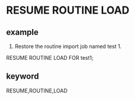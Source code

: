 # RESUME ROUTINE LOAD
## example

1. Restore the routine import job named test 1.

RESUME ROUTINE LOAD FOR test1;

## keyword
RESUME,ROUTINE,LOAD
